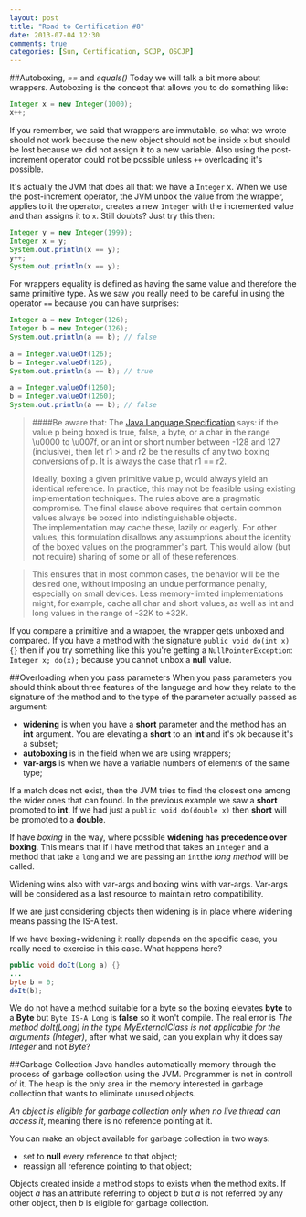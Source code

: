 ```yaml
---
layout: post
title: "Road to Certification #8"
date: 2013-07-04 12:30
comments: true
categories: [Sun, Certification, SCJP, OSCJP]
---
```

##Autoboxing, *==* and *equals()*
Today we will talk a bit more about wrappers. Autoboxing is the concept that allows you to do something like:
``` java AUTOBOXING
Integer x = new Integer(1000);
x++;
```
If you remember, we said that wrappers are immutable, so what we wrote should not work because the new object should not be inside `x` but should be lost because we did not assign it to a new variable. Also using the post-increment operator could not be possible unless `++` overloading it's possible.

It's actually the JVM that does all that: we have a `Integer` x. When we use the post-increment operator, the JVM unbox the value from the wrapper, applies to it the operator, creates a new `Integer` with the incremented value and than assigns it to `x`. Still doubts? Just try this then:
``` java JVM AUTOBOXING SKILLS
Integer y = new Integer(1999);
Integer x = y;
System.out.println(x == y);
y++;
System.out.println(x == y);
```
<!-- more -->
For wrappers equality is defined as having the same value and therefore the same primitive type. As we saw you really need to be careful in using the operator `==` because you can have surprises:
``` java == OPERATOR AND WRAPPERS
Integer a = new Integer(126);
Integer b = new Integer(126);
System.out.println(a == b); // false
			
a = Integer.valueOf(126);
b = Integer.valueOf(126);
System.out.println(a == b); // true
			
a = Integer.valueOf(1260);
b = Integer.valueOf(1260);
System.out.println(a == b); // false
```
> ####Be aware that:
> The [Java Language Specification](http://docs.oracle.com/javase/specs/jls/se7/html/jls-5.html#jls-5.1.7) says: if the value p being boxed is true, false, a byte, or a char in the range \u0000 to \u007f, or an int or short number between -128 and 127 (inclusive), then let r1 > and r2 be the results of any two boxing conversions of p. It is always the case that r1 == r2.
> 
> Ideally, boxing a given primitive value p, would always yield an identical reference. In practice, this may not be feasible using existing implementation techniques. The rules above are a pragmatic compromise. The final clause above requires that certain common values always be boxed into indistinguishable objects.  
> The implementation may cache these, lazily or eagerly. For other values, this formulation disallows any assumptions about the identity of the boxed values on the programmer's part. This would allow (but not require) sharing of some or all of these references.

> This ensures that in most common cases, the behavior will be the desired one, without imposing an undue performance penalty, especially on small devices. Less memory-limited implementations might, for example, cache all char and short values, as well as int and long values in the range of -32K to +32K.

If you compare a primitive and a wrapper, the wrapper gets unboxed and compared. If you have a method with the signature `public void do(int x) {}` then if you try something like this you're getting a `NullPointerException`: `Integer x; do(x);` because you cannot unbox a **null** value.

##Overloading when you pass parameters
When you pass parameters you should think about three features of the language and how they relate to the signature of the method and to the type of the parameter actually passed as argument:

* **widening** is when you have a **short** parameter and the method has an **int** argument. You are elevating a **short** to an **int** and it's ok because it's a subset;
* **autoboxing** is in the field when we are using wrappers;
* **var-args** is when we have a variable numbers of elements of the same type;

If a match does not exist, then the JVM tries to find the closest one among the wider ones that can found. In the previous example we saw a **short** promoted to **int**. If we had just a `public void do(double x)` then **short** will be promoted to a **double**.

If have *boxing* in the way, where possible **widening has precedence over boxing**. This means that if I have method that takes an `Integer` and a method that take a `long` and we are passing an `int`the *long method* will be called.

Widening wins also with var-args and boxing wins with var-args. Var-args will be considered as a last resource to maintain retro compatibility.

If we are just considering objects then widening is in place where widening means passing the IS-A test.

If we have boxing+widening it really depends on the specific case, you really need to exercise in this case. What happens here?
``` java JVM AUTOBOXING SKILLS
public void doIt(Long a) {}
...
byte b = 0;
doIt(b);
```
We do not have a method suitable for a byte so the boxing elevates **byte** to a **Byte** but `Byte IS-A Long` is **false** so it won't compile. The real error is *The method doIt(Long) in the type MyExternalClass is not applicable for the arguments (Integer)*, after what we said, can you explain why it does say *Integer* and not *Byte*?

##Garbage Collection
Java handles automatically memory through the process of garbage collection using the JVM. Programmer is not in controll of it. The heap is the only area in the memory interested in garbage collection that wants to eliminate unused objects.

*An object is eligible for garbage collection only when no live thread can access it*, meaning there is no reference pointing at it.

You can make an object available for garbage collection in two ways:

* set to **null** every reference to that object;
* reassign all reference pointing to that object;

Objects created inside a method stops to exists when the method exits. If object *a* has an attribute referring to object *b* but *a* is not referred by any other object, then *b* is eligible for garbage collection.
